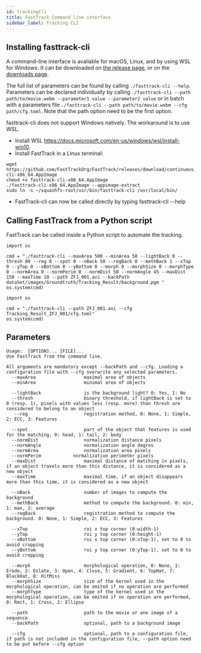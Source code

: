 ```yaml
---
id: trackingCli
title: FastTrack Command line interface
sidebar_label: Tracking CLI
---
```


## Installing fasttrack-cli

A command-line interface is available for macOS, Linux, and by using WSL for Windows. It can be downloaded on [the release page](https://github.com/FastTrackOrg/FastTrack/releases/latest), or on the [downloads page](https://fasttrack.sh/download/).

The full list of parameters can be found by calling ```./fasttrack-cli --help```. 
Parameters can be declared individually by calling ```./fasttrack-cli --path path/to/movie.webm --parameter1 value --parameter2 value``` or in batch with a parameters file ```./fasttrack-cli --path path/to/movie.webm --cfg path/cfg.toml```. Note that the path option need to be the first option.

fasttrack-cli does not support Windows natively. The workaround is to use WSL.
* Install WSL https://docs.microsoft.com/en-us/windows/wsl/install-win10.
* Install FastTrack in a Linux terminal:
```
wget https://github.com/FastTrackOrg/FastTrack/releases/download/continuous_cli/fasttrack-cli-x86_64.AppImage
chmod +x fasttrack-cli-x86_64.AppImage
./fasttrack-cli-x86_64.AppImage --appimage-extract
sudo ln -s ~/squashfs-root/usr/bin/fasttrack-cli /usr/local/bin/
```
* FastTrack-cli can now be called directly by typing fasttrack-cli --help 

## Calling FastTrack from a Python script

FastTrack can be called inside a Python script to automate the tracking. 

```
import os

cmd = "./fasttrack-cli --maxArea 500 --minArea 50 --lightBack 0 --thresh 80 --reg 0 --spot 0 --nBack 50 --regBack 0 --methBack 1 --xTop 0 --yTop 0 --xBottom 0 --yBottom 0 --morph 0 --morphSize 0 --morphType 0 --normArea 0 --normPerim 0 --normDist 50 --normAngle 45 --maxDist 150 --maxTime 10 --path ZFJ_001.avi --backPath dataSet/images/Groundtruth/Tracking_Result/background.pgm " 
os.system(cmd)
```

```
import os

cmd = "./fasttrack-cli --path ZFJ_001.avi --cfg Tracking_Result_ZFJ_001/cfg.toml"
os.system(cmd)
```

## Parameters

```
Usage:  [OPTION]... [FILE]...
Use FastTrack from the command line.

All arguments are mandatory except --backPath and --cfg. Loading a configuration file with --cfg overwrite any selected parameters.
  --maxArea                  maximal area of objects
  --minArea                  minimal area of objects

  --lightBack                is the background light? 0: Yes, 1: No
  --thresh                   binary threshold, if lightBack is set to 0 (resp. 1), pixels with values less (resp. more) than thresh are considered to belong to an object
   --reg                     registration method, 0: None, 1: Simple, 2: ECC, 3: Features

  --spot                     part of the object that features is used for the matching, 0: head, 1: tail, 2: body
  --normDist                 normalization distance pixels
  --normAngle                normalization angle degres
  --normArea                 normalization area pixels
  --normPerim            normalization perimeter pixels
  --maxDist                  maximal distance of matching in pixels, if an object travels more than this distance, it is considered as a new object
  --maxTime                  maximal time, if an object disappears more than this time, it is considered as a new object

  --nBack                    number of images to compute the background
  --methBack                 method to compute the background. 0: min, 1: max, 2: average
  --regBack                  registration method to compute the background. 0: None, 1: Simple, 2: ECC, 3: Features

  --xTop                     roi x top corner (0:width-1)
  --yTop                     roi y top corner (0:height-1)
  --xBottom                  roi x top corner (0:xTop-1), set to 0 to avoid cropping
  --yBottom                  roi y top corner (0:yTop-1), set to 0 to avoid cropping

  --morph                    morphological operation, 0: None, 1: Erode, 2: Dilate, 3: Open, 4: Close, 5: Gradient, 6: TopHat, 7: BlackHat, 8: HitMiss
  --morphSize                size of the kernel used in the morphological operation, can be omited if no operation are performed
  --morphType                type of the kernel used in the morphological operation, can be omited if no operation are performed, 0: Rect, 1: Cross, 2: Ellipse

  --path                     path to the movie or one image of a sequence
  --backPath                 optional, path to a background image

  --cfg                      optional, path to a configuration file, if path is not included in the configuration file, --path option need to be put before --cfg option
```

